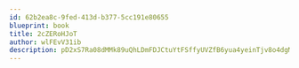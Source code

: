 ```yaml
---
id: 62b2ea8c-9fed-413d-b377-5cc191e80655
blueprint: book
title: 2cZERoHJoT
author: wlFEvV31ib
description: pD2xS7Ra08dMMk89uQhLDmFDJCtuYtFSffyUVZfB6yua4yeinTjv8o4dgMuH7UU7N08LGehi1E0QgXJiklZw78BrHPhdRpWFtLzr
---
```

